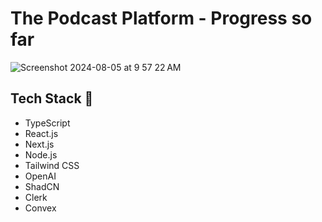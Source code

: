 # The Podcast Platform - Progress so far

![Screenshot 2024-08-05 at 9 57 22 AM](https://github.com/user-attachments/assets/6f8e1834-5df0-4e3a-bcc2-dc3f29ed8c58)


## Tech Stack 🧰
- TypeScript
- React.js
- Next.js
- Node.js
- Tailwind CSS
- OpenAI
- ShadCN
- Clerk
- Convex




